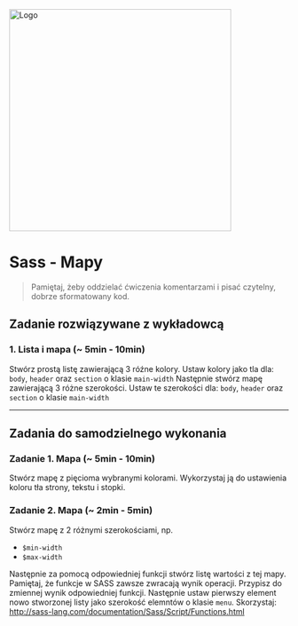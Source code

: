 <img alt="Logo" src="http://coderslab.pl/svg/logo-coderslab.svg" width="400">

# Sass - Mapy

> Pamiętaj, żeby oddzielać ćwiczenia komentarzami i pisać czytelny, dobrze sformatowany kod.

## Zadanie rozwiązywane z wykładowcą

### 1. Lista i mapa (~ 5min - 10min)

Stwórz prostą listę zawierającą 3 róźne kolory. Ustaw kolory jako tla dla: `body`, `header` oraz `section` o klasie `main-width`
Następnie stwórz mapę zawierającą 3 różne szerokości.  Ustaw te szerokości dla: `body`, `header` oraz `section` o klasie `main-width`

-------------------------------------------------------------------------------

## Zadania do samodzielnego wykonania

### Zadanie 1. Mapa (~ 5min - 10min)

Stwórz mapę z pięcioma wybranymi kolorami. Wykorzystaj ją do ustawienia koloru tła strony, tekstu i stopki.

### Zadanie 2. Mapa (~ 2min - 5min)

Stwórz mapę z 2 różnymi szerokościami, np.
- `$min-width`
- `$max-width`

Następnie za pomocą odpowiedniej funkcji stwórz listę wartości z tej mapy.
Pamiętaj, że funkcje w SASS zawsze zwracają wynik operacji.
Przypisz do zmiennej wynik odpowiedniej funkcji.
Następnie ustaw pierwszy element nowo stworzonej listy jako szerokość elemntów o klasie ```menu```.
Skorzystaj: http://sass-lang.com/documentation/Sass/Script/Functions.html
